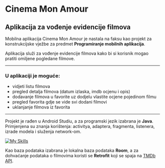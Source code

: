 # Cinema Mon Amour

## Aplikacija za vođenje evidencije filmova

Mobilna aplikacija Cinema Mon Amour je nastala na faksu kao projekt za konstrukcijske vježbe za predmet **Programiranje mobilnih aplikacija**.

Aplikacija služi za vođenje evidencije filmova kako bi si korisnik mogao pratiti omiljene pogledane filmove.

---

### U aplikaciji je moguće:

- vidjeti listu filmova
- pregled detalja filmova (datum izlaska, imdb ocjenu i opis)
- dodavanje filmova u favorite uz dodjelu vlastite ocjene pojedinom filmu
- pregled favorita gdje se vide svi dodani filmovi
- uklanjanje filmova iz favorita

---

Projekt je rađen u Android Studiu, a za programski jezik izabrana je **Java**. Primjenjena su znanja korištenja: activitya, adaptera, fragmenta, listenera, izrade modela i služenja network-om.

[![My Skills](https://skills.thijs.gg/icons?i=androidstudio,java,firebase)](https://skills.thijs.gg)

Kao baza podataka izabrana je lokalna baza podataka **Room**, a za dohvaćanje podataka o filmovima koristi se **Retrofit** koji se spaja na [TMDb API](https://www.themoviedb.org/documentation/api).
